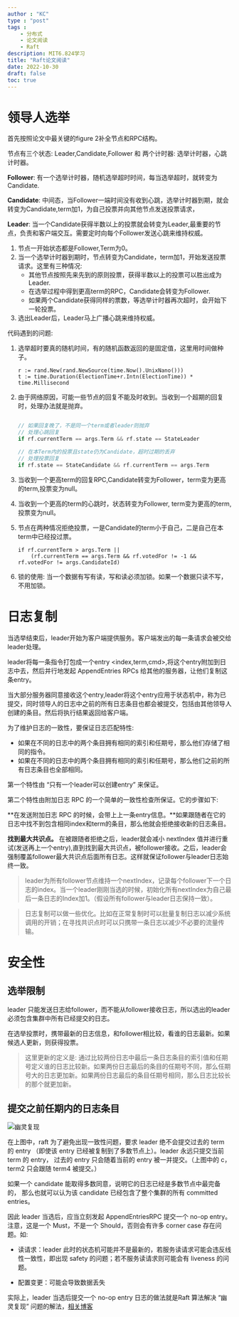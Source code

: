 ```yaml
---
author : "KC"
type : "post"
tags :
    - 分布式
    - 论文阅读
    - Raft
description: MIT6.824学习 
title: "Raft论文阅读"
date: 2022-10-30
draft: false
toc: true
---
```



# 领导人选举

首先按照论文中最关键的figure 2补全节点和RPC结构。

节点有三个状态: Leader,Candidate,Follower 和 两个计时器: 选举计时器，心跳计时器。

**Follower**: 有一个选举计时器，随机选举超时时间，每当选举超时，就转变为Candidate.

**Candidate**: 中间态，当Follower一端时间没有收到心跳，选举计时器到期，就会转变为Candidate,term加1，为自己投票并向其他节点发送投票请求，

**Leader**: 当一个Candidate获得半数以上的投票就会转变为Leader,最重要的节点，负责和客户端交互。需要定时向每个Follower发送心跳来维持权威。


1. 节点一开始状态都是Follower,Term为0。
2. 当一个选举计时器到期时，节点转变为Candidate，term加1，开始发送投票请求。这里有三种情况:
	- 其他节点按照先来先到的原则投票，获得半数以上的投票可以胜出成为Leader.
	- 在选举过程中得到更高term的RPC，Candidate会转变为Follower.
	- 如果两个Candidate获得同样的票数，等选举计时器再次超时，会开始下一轮投票。
3. 选出Leader后，Leader马上广播心跳来维持权威。
  
代码遇到的问题: 

1. 选举超时要真的随机时间，有的随机函数返回的是固定值，这里用时间做种子。
	```golang
	r := rand.New(rand.NewSource(time.Now().UnixNano()))
	t := time.Duration(ElectionTime+r.Intn(ElectionTime)) * time.Millisecond
	```
2. 由于网络原因，可能一些节点的回复不能及时收到。当收到一个超期的回复时，处理办法就是抛弃。

	```go

	// 如果回复晚了，不是同一个term或者leader则抛弃
	// 处理心跳回复
	if rf.currentTerm == args.Term && rf.state == StateLeader 

	// 在本Term内的投票且state仍为Candidate，超时过期的丢弃
	// 处理投票回复
	if rf.state == StateCandidate && rf.currentTerm == args.Term 

	```

3. 当收到一个更高term的回复RPC,Candidate转变为Follower，term变为更高的term,投票变为null。
4. 当收到一个更高的term的心跳时，状态转变为Follower,
term变为更高的term,投票变为null。
5. 节点在两种情况拒绝投票，一是Candidate的term小于自己，二是自己在本term中已经投过票。
	```golang
	if rf.currentTerm > args.Term ||
		(rf.currentTerm == args.Term && rf.votedFor != -1 && rf.votedFor != args.CandidateId) 
	```
6. 锁的使用: 当一个数据有写有读，写和读必须加锁。如果一个数据只读不写，不用加锁。
 
# 日志复制

当选举结束后，leader开始为客户端提供服务。客户端发出的每一条请求会被交给leader处理。

leader将每一条指令打包成一个entry <index,term,cmd>,将这个entry附加到日志中去，然后并行地发起 AppendEntries  RPCs 给其他的服务器，让他们复制这条entry。

当大部分服务器同意接收这个entry,leader将这个entry应用于状态机中，称为已提交，同时领导人的日志中之前的所有日志条目也都会被提交，包括由其他领导人创建的条目。然后将执行结果返回给客户端。

为了维护日志的一致性，要保证日志匹配特性:
- 如果在不同的日志中的两个条目拥有相同的索引和任期号，那么他们存储了相同的指令。
- 如果在不同的日志中的两个条目拥有相同的索引和任期号，那么他们之前的所有日志条目也全部相同。

第一个特性由 “只有一个leader可以创建entry” 来保证。

第二个特性由附加日志 RPC 的一个简单的一致性检查所保证。它的步骤如下:

**在发送附加日志 RPC 的时候，会带上上一条entry信息。**如果跟随者在它的日志中找不到包含相同index和term的条目，那么他就会拒绝接收新的日志条目。

**找到最大共识点。** 在被跟随者拒绝之后，leader就会减小 nextIndex 值并进行重试(发送再上一个entry),直到找到最大共识点，被follower接收。之后，leader会强制覆盖follower最大共识点后面所有日志。这样就保证follower与leader日志始终一致。

> leader为所有follower节点维持一个nextIndex，记录每个follower下一个日志的index。当一个leader刚刚当选的时候，初始化所有nextIndex为自己最后一条日志的Index加1。（假设所有follower与leader日志保持一致）。

> 日志复制可以做一些优化。比如在正常复制时可以批量复制日志以减少系统调用的开销；在寻找共识点时可以只携带一条日志以减少不必要的流量传输。

# 安全性
## 选举限制

leader 只能发送日志给follower，而不能从follower接收日志，所以选出的leader必须包含集群中所有已经提交的日志。

在选举投票时，携带最新的日志信息，和follower相比较，看谁的日志最新。如果候选人更新，则获得投票。

> 这里更新的定义是: 通过比较两份日志中最后一条日志条目的索引值和任期号定义谁的日志比较新。如果两份日志最后的条目的任期号不同，那么任期号大的日志更加新。如果两份日志最后的条目任期号相同，那么日志比较长的那个就更加新。

## 提交之前任期内的日志条目

![幽灵复现](http://tva1.sinaimg.cn/large/008upJWily1h7oklyiaigj30ue0vaww7.jpg)

在上图中，raft 为了避免出现一致性问题，要求 leader 绝不会提交过去的 term 的 entry （即使该 entry 已经被复制到了多数节点上）。leader 永远只提交当前 term 的 entry， 过去的 entry 只会随着当前的 entry 被一并提交。（上图中的 c，term2 只会跟随 term4 被提交。）

如果一个 candidate 能取得多数同意，说明它的日志已经是多数节点中最完备的， 那么也就可以认为该 candidate 已经包含了整个集群的所有 committed entries。

因此 leader 当选后，应当立刻发起 AppendEntriesRPC 提交一个 no-op entry。注意，这是一个 Must，不是一个 Should，否则会有许多 corner case 存在问题。如:

- 读请求：leader 此时的状态机可能并不是最新的，若服务读请求可能会违反线性一致性，即出现 safety 的问题；若不服务读请求则可能会有 liveness 的问题。

- 配置变更：可能会导致数据丢失

实际上，leader 当选后提交一个 no-op entry 日志的做法就是Raft 算法解决 “幽灵复现” 问题的解法，[相关博客](https://mp.weixin.qq.com/s/jzx05Q781ytMXrZ2wrm2Vg)


